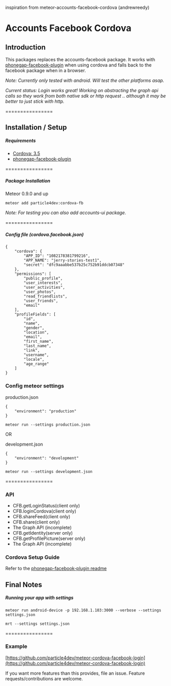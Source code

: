 inspiration from meteor-accounts-facebook-cordova (andrewreedy)

Accounts Facebook Cordova
================

## Introduction

This packages replaces the accounts-facebook package. It works with [phonegap-facebook-plugin](https://github.com/phonegap/phonegap-facebook-plugin) when using cordova and falls back to the facebook package when in a browser.

*Note: Currently only tested with android. Will test the other platforms asap.*

*Current status: Login works great! Working on abstracting the graph api calls so they work from both native sdk or http request .. although it may be better to just stick with http.*

================

## Installation / Setup

##### Requirements
* [Cordova: 3.5](http://cordova.apache.org/)
* [phonegap-facebook-plugin](https://github.com/phonegap/phonegap-facebook-plugin)

================

##### Package Installation
Meteor 0.9.0 and up
````
meteor add particle4dev:cordova-fb
````
*Note: For testing you can also add accounts-ui package.*

================

##### Config file (cordova.facebook.json)
````
{
    "cordova": {
        "APP_ID": "1082178381799216",
        "APP_NAME": "jerr­y­-s­t­o­ries-test1",
        "secret": "dfc9aaabbe537b25c752b91ddcb07348"
    },
    "permissions": [
        "public_profile",
        "user_interests",
        "user_activities",
        "user_photos",
        "read_friendlists",
        "user_friends",
        "email"
    ],
    "profileFields": [
        "id",
        "name",
        "gender",
        "location",
        "email",
        "first_name",
        "last_name",
        "link",
        "username",
        "locale",
        "age_range"
    ]
}
````
### Config meteor settings
production.json
```
{
    "environment": "production"
}
```
`meteor run --settings production.json`

OR

development.json
```
{
    "environment": "development"
}
```
`meteor run --settings development.json`

================

### API
* CFB.getLoginStatus(client only)
* CFB.loginCordova(client only)
* CFB.shareFeed(client only)
* CFB.share(client only)
* The Graph API (incomplete)
* CFB.getIdentity(server only)
* CFB.getProfilePicture(server only)
* The Graph API (incomplete)

### Cordova Setup Guide
Refer to the [phonegap-facebook-plugin readme](https://github.com/phonegap/phonegap-facebook-plugin)

## Final Notes

##### Running your app with settings

````
meteor run android-device -p 192.168.1.103:3000 --verbose --settings settings.json
````

````
mrt --settings settings.json
````
================
### Example
[https://github.com/particle4dev/meteor-cordova-facebook-login](https://github.com/particle4dev/meteor-cordova-facebook-login)

If you want more features than this provides, file an issue. Feature requests/contributions are welcome.
